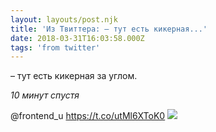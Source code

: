 ```yaml
---
layout: layouts/post.njk
title: 'Из Твиттера: – тут есть кикерная...'
date: 2018-03-31T16:03:58.000Z
tags: 'from twitter'
---
```



– тут есть кикерная за углом.

*10 минут спустя*

@frontend_u https://t.co/utMl6XToK0
  <img src="https://pbs.twimg.com/media/DZoP7vwW0AAP2_a.jpg" />
